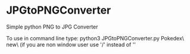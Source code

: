 # JPGtoPNGConverter
Simple python PNG to JPG Converter 

To use in command line
type: python3 JPGtoPNGConverter.py Pokedex\ new\ (if you are non window user use '/' instead of '\'

